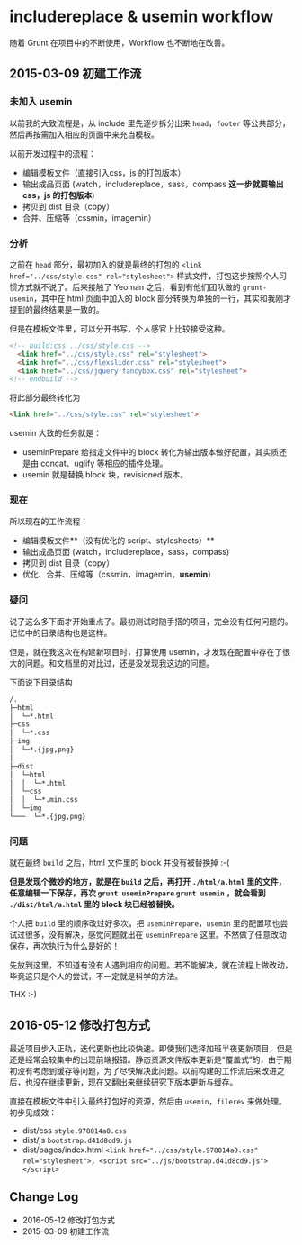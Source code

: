 # includereplace & usemin workflow

随着 Grunt 在项目中的不断使用，Workflow 也不断地在改善。

## 2015-03-09 初建工作流

### 未加入 usemin

以前我的大致流程是，从 include 里先逐步拆分出来 `head`，`footer` 等公共部分，然后再按需加入相应的页面中来充当模板。

以前开发过程中的流程：
* 编辑模板文件（直接引入css，js 的打包版本）
* 输出成品页面 (watch，includereplace，sass，compass **这一步就要输出 css，js 的打包版本**)
* 拷贝到 dist 目录（copy）
* 合并、压缩等（cssmin，imagemin）

### 分析

之前在 `head` 部分，最初加入的就是最终的打包的 `<link href="../css/style.css" rel="stylesheet">` 样式文件，打包这步按照个人习惯方式就不说了。后来接触了 Yeoman 之后，看到有他们团队做的 `grunt-usemin`，其中在 html 页面中加入的 block 部分转换为单独的一行，其实和我刚才提到的最终结果是一致的。

但是在模板文件里，可以分开书写，个人感官上比较接受这种。

```html
<!-- build:css ../css/style.css -->
  <link href="../css/style.css" rel="stylesheet">
  <link href="../css/flexslider.css" rel="stylesheet">
  <link href="../css/jquery.fancybox.css" rel="stylesheet">
<!-- endbuild -->
```

将此部分最终转化为

```html
<link href="../css/style.css" rel="stylesheet">
```

usemin 大致的任务就是：
* useminPrepare 给指定文件中的 block 转化为输出版本做好配置，其实质还是由 concat、uglify 等相应的插件处理。
* usemin 就是替换 block 块，revisioned 版本。

### 现在

所以现在的工作流程：
* 编辑模板文件**（没有优化的 script、stylesheets）**
* 输出成品页面 (watch，includereplace，sass，compass)
* 拷贝到 dist 目录（copy）
* 优化、合并、压缩等（cssmin，imagemin，**usemin**）

### 疑问

说了这么多下面才开始重点了。最初测试时随手搭的项目，完全没有任何问题的。记忆中的目录结构也是这样。

但是，就在我这次在构建新项目时，打算使用 usemin，才发现在配置中存在了很大的问题。和文档里的对比过，还是没发现我这边的问题。

下面说下目录结构

```html
/.
├─html
│  └─*.html
├─css
│  └─*.css
├─img
│  └─*.{jpg,png}
│
├─dist
│  └─html
│  │  └─*.html
│  └─css
│  │  └─*.min.css
│  └─img
└───  └─*.{jpg,png}
```
### 问题

就在最终 `build` 之后，html 文件里的 block 并没有被替换掉 :-(

**但是发现个微妙的地方，就是在 `build` 之后，再打开 `./html/a.html` 里的文件，任意编辑一下保存，再次 `grunt useminPrepare` `grunt usemin` ，就会看到 `./dist/html/a.html` 里的 block 块已经被替换。**

个人把 `build` 里的顺序改过好多次，把 `useminPrepare`，`usemin` 里的配置项也尝试过很多，没有解决，感觉问题就出在 `useminPrepare` 这里。不然做了任意改动保存，再次执行为什么是好的！

先放到这里，不知道有没有人遇到相应的问题。若不能解决，就在流程上做改动，毕竟这只是个人的尝试，不一定就是科学的方法。

THX :-)

## 2016-05-12 修改打包方式
最近项目步入正轨，迭代更新也比较快速。即使我们选择加班半夜更新项目，但是还是经常会较集中的出现前端报错。静态资源文件版本更新是“覆盖式”的，由于期初没有考虑到缓存等问题，为了尽快解决此问题。以前构建的工作流后来改进之后，也没在继续更新，现在又翻出来继续研究下版本更新与缓存。

直接在模板文件中引入最终打包好的资源，然后由 `usemin`，`filerev` 来做处理。初步见成效：
+ dist/css `style.978014a0.css`
+ dist/js `bootstrap.d41d8cd9.js`
+ dist/pages/index.html `<link href="../css/style.978014a0.css" rel="stylesheet">`，`<script src="../js/bootstrap.d41d8cd9.js"></script>`

## Change Log
 * 2016-05-12 修改打包方式
 * 2015-03-09 初建工作流
